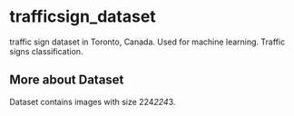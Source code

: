 # trafficsign_dataset
traffic sign dataset in Toronto, Canada. Used for machine learning. Traffic signs classification.

## More about Dataset
Dataset contains images with size 224*224*3.
